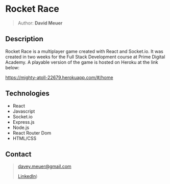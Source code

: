 # Rocket Race

> Author: **David Meuer**

## Description

Rocket Race is a multiplayer game created with React and Socket.io. It was created in two weeks for the Full Stack Development course at Prime Digital Academy. A playable version of the game is hosted on Heroku at the link below:

https://mighty-atoll-22679.herokuapp.com/#/home

## Technologies

 - React
 - Javascript
 - Socket.io
 - Express.js
 - Node.js
 - React Router Dom
 - HTML/CSS

## Contact

> [davey.meuer@gmail.com](mailto:davey.meuer@gmail.com)
> 
> [LinkedIn](https://www.linkedin.com/in/david-meuer-218611152/))